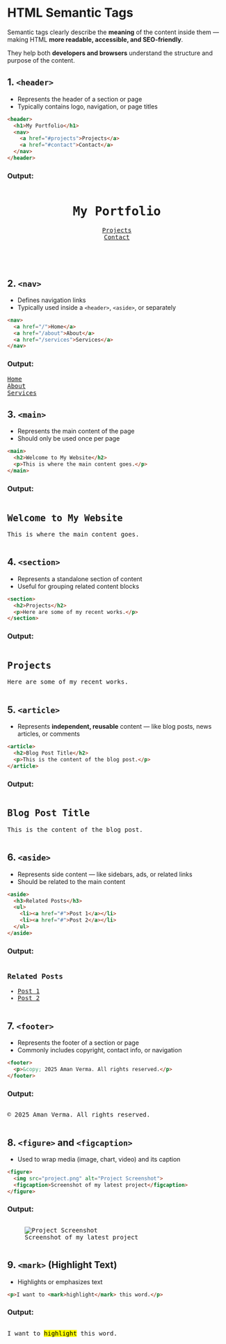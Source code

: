 # HTML Semantic Tags

Semantic tags clearly describe the **meaning** of the content inside them — making HTML **more readable, accessible, and SEO-friendly**.

They help both **developers and browsers** understand the structure and purpose of the content.

## 1. `<header>`

* Represents the header of a section or page
* Typically contains logo, navigation, or page titles

```html
<header>
  <h1>My Portfolio</h1>
  <nav>
    <a href="#projects">Projects</a>
    <a href="#contact">Contact</a>
  </nav>
</header>
```

### Output:

<pre>
<header><h1>My Portfolio</h1><nav><a href="#projects">Projects</a>
<a href="#contact">Contact</a></nav></header></pre>

## 2. `<nav>`

* Defines navigation links
* Typically used inside a `<header>`, `<aside>`, or separately

```html
<nav>
  <a href="/">Home</a>
  <a href="/about">About</a>
  <a href="/services">Services</a>
</nav>
```

### Output:

<pre>
<nav><a href="/">Home</a>
<a href="/about">About</a>
<a href="/services">Services</a></nav></pre>

## 3. `<main>`

* Represents the main content of the page
* Should only be used once per page

```html
<main>
  <h2>Welcome to My Website</h2>
  <p>This is where the main content goes.</p>
</main>
```

### Output:

<pre>
<main><h2>Welcome to My Website</h2><p>This is where the main content goes.</p></main></pre>

## 4. `<section>`

* Represents a standalone section of content
* Useful for grouping related content blocks

```html
<section>
  <h2>Projects</h2>
  <p>Here are some of my recent works.</p>
</section>
```

### Output:

<pre>
<section><h2>Projects</h2><p>Here are some of my recent works.</p></section></pre>

## 5. `<article>`

* Represents **independent, reusable** content — like blog posts, news articles, or comments

```html
<article>
  <h2>Blog Post Title</h2>
  <p>This is the content of the blog post.</p>
</article>
```

### Output:

<pre>
<article><h2>Blog Post Title</h2><p>This is the content of the blog post.</p></article></pre>

## 6. `<aside>`

* Represents side content — like sidebars, ads, or related links
* Should be related to the main content

```html
<aside>
  <h3>Related Posts</h3>
  <ul>
    <li><a href="#">Post 1</a></li>
    <li><a href="#">Post 2</a></li>
  </ul>
</aside>
```

### Output:

<pre>
<aside><h3>Related Posts</h3><ul><li><a href="#">Post 1</a></li><li><a href="#">Post 2</a></li></ul></aside></pre>

## 7. `<footer>`

* Represents the footer of a section or page
* Commonly includes copyright, contact info, or navigation

```html
<footer>
  <p>&copy; 2025 Aman Verma. All rights reserved.</p>
</footer>
```

### Output:

<pre>
<footer><p>&copy; 2025 Aman Verma. All rights reserved.</p></footer></pre>

## 8. `<figure>` and `<figcaption>`

* Used to wrap media (image, chart, video) and its caption

```html
<figure>
  <img src="project.png" alt="Project Screenshot">
  <figcaption>Screenshot of my latest project</figcaption>
</figure>
```

### Output:

<pre>
<figure><img src="project.png" alt="Project Screenshot"><figcaption>Screenshot of my latest project</figcaption></figure></pre>

## 9. `<mark>` (Highlight Text)

* Highlights or emphasizes text

```html
<p>I want to <mark>highlight</mark> this word.</p>
```

### Output:

<pre><p>I want to <mark>highlight</mark> this word.</p></pre>